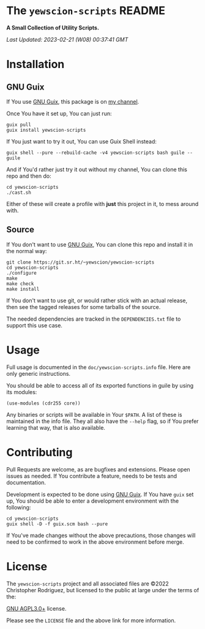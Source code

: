 

# The `yewscion-scripts` README

**A Small Collection of Utility Scripts.**

*Last Updated: 2023-02-21 (W08) 00:37:41 GMT*


# Installation


## GNU Guix

If You use [GNU Guix](https://guix.gnu.org/), this package 
is on [my channel](https://sr.ht/~yewscion/yewscion-guix-channel/).

Once You have it set up, You can just run:

    guix pull
    guix install yewscion-scripts

If You just want to try it out, You can use Guix Shell instead:

    guix shell --pure --rebuild-cache -v4 yewscion-scripts bash guile -- guile

And if You'd rather just try it out without my channel, You can clone this
repo and then do:

    cd yewscion-scripts
    ./cast.sh

Either of these will create a profile with **just** this project in it, to mess around with.


## Source

If You don't want to use [GNU Guix](https://guix.gnu.org/),
You can clone this repo and install it in the normal way:

    git clone https://git.sr.ht/~yewscion/yewscion-scripts
    cd yewscion-scripts
    ./configure
    make
    make check
    make install

If You don't want to use git, or would rather stick with an
actual release, then see the tagged releases for some tarballs
of the source.

The needed dependencies are tracked in the `DEPENDENCIES.txt` file
to support this use case.


# Usage

Full usage is documented in the `doc/yewscion-scripts.info` file. Here are
only generic instructions.

You should be able to access all of
its exported functions in guile by using its modules:

    (use-modules (cdr255 core))

Any binaries or scripts will be available in Your `$PATH`. A list of these
is maintained in the info file. They all also have the `--help` flag, so
if You prefer learning that way, that is also available.


# Contributing

Pull Requests are welcome, as are bugfixes and extensions. Please open
issues as needed. If You contribute a feature, needs to be tests and
documentation.

Development is expected to be done using [GNU Guix](https://guix.gnu.org/).
If You have `guix` set up, You should be able to enter a development
environment with the following:

    cd yewscion-scripts
    guix shell -D -f guix.scm bash --pure

If You've made changes without the above precautions, those changes will
need to be confirmed to work in the above environment before merge.


# License

The `yewscion-scripts` project and all associated files are ©2022 Christopher
Rodriguez, but licensed to the public at large under the terms of the:

[GNU AGPL3.0+](https://www.gnu.org/licenses/agpl-3.0.html) license.

Please see the `LICENSE` file and the above link for more information.

